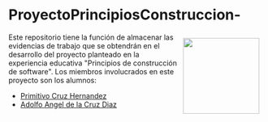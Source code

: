 <h1>ProyectoPrincipiosConstruccion- </h1>

<img src="http://colaboracion.uv.mx/afbg-combas/imagenespublicas/Flor1024x768SinFondo.png" width="150" height="150" style="float:right;margin:10px;"/>

Este repositorio tiene la función de almacenar las evidencias de trabajo que se obtendrán en el desarrollo del proyecto planteado en la experiencia educativa "Principios de construcción de software". Los miembros involucrados en este proyecto son los alumnos: 

- [Primitivo Cruz Hernandez](https://github.com/PrimitivoCruzHernandez)
- [Adolfo Angel de la Cruz Diaz](https://github.com/AdolfoA98)  
